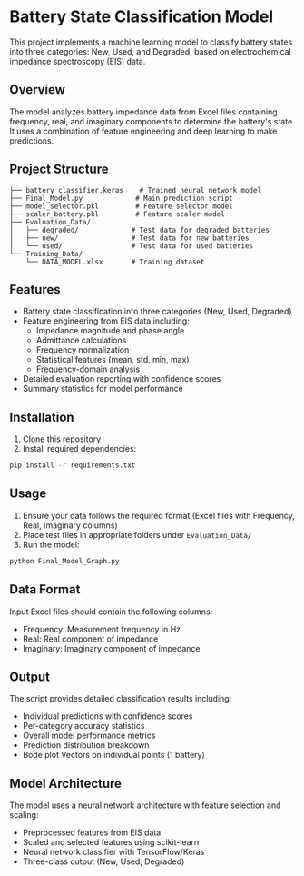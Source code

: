 # Battery State Classification Model

This project implements a machine learning model to classify battery states into three categories: New, Used, and Degraded, based on electrochemical impedance spectroscopy (EIS) data.

## Overview

The model analyzes battery impedance data from Excel files containing frequency, real, and imaginary components to determine the battery's state. It uses a combination of feature engineering and deep learning to make predictions.

## Project Structure

```
├── battery_classifier.keras    # Trained neural network model
├── Final_Model.py             # Main prediction script
├── model_selector.pkl         # Feature selector model
├── scaler_battery.pkl         # Feature scaler model
├── Evaluation_Data/
│   ├── degraded/             # Test data for degraded batteries
│   ├── new/                  # Test data for new batteries
│   └── used/                 # Test data for used batteries
└── Training_Data/
    └── DATA_MODEL.xlsx       # Training dataset
```

## Features

- Battery state classification into three categories (New, Used, Degraded)
- Feature engineering from EIS data including:
  - Impedance magnitude and phase angle
  - Admittance calculations
  - Frequency normalization
  - Statistical features (mean, std, min, max)
  - Frequency-domain analysis
- Detailed evaluation reporting with confidence scores
- Summary statistics for model performance

## Installation

1. Clone this repository
2. Install required dependencies:

```bash
pip install -r requirements.txt
```

## Usage

1. Ensure your data follows the required format (Excel files with Frequency, Real, Imaginary columns)
2. Place test files in appropriate folders under `Evaluation_Data/`
3. Run the model:

```bash
python Final_Model_Graph.py
```

## Data Format

Input Excel files should contain the following columns:

- Frequency: Measurement frequency in Hz
- Real: Real component of impedance
- Imaginary: Imaginary component of impedance

## Output

The script provides detailed classification results including:

- Individual predictions with confidence scores
- Per-category accuracy statistics
- Overall model performance metrics
- Prediction distribution breakdown
- Bode plot Vectors on individual points (1 battery)

## Model Architecture

The model uses a neural network architecture with feature selection and scaling:

- Preprocessed features from EIS data
- Scaled and selected features using scikit-learn
- Neural network classifier with TensorFlow/Keras
- Three-class output (New, Used, Degraded)

